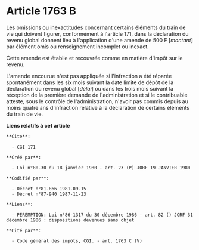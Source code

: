 # Article 1763 B

Les omissions ou inexactitudes concernant certains éléments du train de vie qui doivent figurer, conformément à l'article
171, dans la déclaration du revenu global donnent lieu à l'application d'une amende de 500 F [*montant*] par élément omis ou
renseignement incomplet ou inexact.

Cette amende est établie et recouvrée comme en matière d'impôt sur le revenu.

L'amende encourue n'est pas appliquée si l'infraction a été réparée spontanément dans les six mois suivant la date limite de
dépôt de la déclaration du revenu global [*délai*] ou dans les trois mois suivant la réception de la première demande de
l'administration et si le contribuable atteste, sous le contrôle de l'administration, n'avoir pas commis depuis au moins
quatre ans d'infraction relative à la déclaration de certains éléments du train de vie.

**Liens relatifs à cet article**

	**Cite**:

	  - CGI 171

	**Créé par**:

	  - Loi n°80-30 du 18 janvier 1980 - art. 23 (P) JORF 19 JANVIER 1980

	**Codifié par**:

	  - Décret n°81-866 1981-09-15
	  - Décret n°87-940 1987-11-23

	**Liens**:

	  - PEREMPTION: Loi n°86-1317 du 30 décembre 1986 - art. 82 () JORF 31 décembre 1986 : dispositions devenues sans objet

	**Cité par**:

	  - Code général des impôts, CGI. - art. 1763 C (V)
